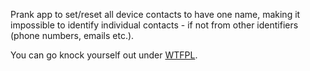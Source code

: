 Prank app to set/reset all device contacts to have one name, making it impossible to identify individual contacts - if not from other identifiers (phone numbers, emails etc.).

You can go knock yourself out under [WTFPL](http://www.wtfpl.net/txt/copying/).
